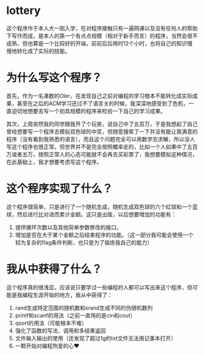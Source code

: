 # lottery
这个程序作于本人大一刚入学，在对程序接触只有一遍网课以及没有任何人的帮助下写作而成，是本人的第一个有点点规模（相对于新手而言）的程序，当然会很不成熟，但也算是一个比较好的开端，前前后后用时12个小时，也将自己的知识慢慢地转化成了实际的技能。
# 为什么写这个程序？
首先，作为一名凑数的OIer，在发现自己之前对编程的学习根本不能转化成实际成果，甚至在之后的ACM学习还过不了语言关的时候，我深深地感受到了危机，一直迫切地想要去写一个初具规模的程序来检验一下自己的学习成果。

其次，上周突然我的同学跟我开了个玩笑，说自己中了五百万，于是我想起了自己曾经想要写一个程序去模拟双色球的中奖，但随意搜索了一下并没有能让我满意的程序（没有看到我熟悉的语言），而且这个问题完全可以用数学去求解，所以没人写这个程序也很正常。但世界并不是完全按照概率走的，比如一个人如果中了五百万或者五万，按照正常人的心态可能就不会再去买彩票了，我想要模拟这种情况，在此基础上，我才想要考虑写这个程序。

# 这个程序实现了什么？
这个程序很简单，只是进行了一个随机生成，随机生成双色球的六个红球和一个蓝球，然后进行比对进而累计金额。这只是出版，以后想要增加的功能有：
1. 提供循环次数以及其他简单参数修改的接口。
2. 增加是否在大于某个金额之后结束程序的功能。（这一部分我可能会使用一个较为复杂的flag条件判断，也只是为了锻炼我自己的能力）

# 我从中获得了什么？
这个程序真的很浅显，应该说只要学过一些编程的人都可以写出来这个程序，但可能是我编程生涯开始的地方，我从中获得了：
1. rand生成特定范围的随机数和srand生成不同的伪随机数列
2. printf和scanf的用法（之前一直用的是cin和cout）
3. qsort的用法（可能根本不难）
4. 强化了函数的写法、调用和多结果返回
5. 文件输入输出的使用（还发现了超过1g的txt文件无法用记事本打开）
6. 一颗开始对编程热爱的心♥
